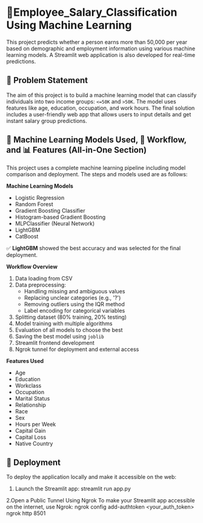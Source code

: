 # 💼Employee_Salary_Classification Using Machine Learning

This project predicts whether a person earns more than 50,000 per year based on demographic and employment information using various machine learning models. A Streamlit web application is also developed for real-time predictions.

## 📌 Problem Statement

The aim of this project is to build a machine learning model that can classify individuals into two income groups: `<=50K` and `>50K`. The model uses features like age, education, occupation, and work hours. The final solution includes a user-friendly web app that allows users to input details and get instant salary group predictions.

## 🧠 Machine Learning Models Used, 🔄 Workflow, and 📊 Features (All-in-One Section)

This project uses a complete machine learning pipeline including model comparison and deployment. The steps and models used are as follows:

**Machine Learning Models**
- Logistic Regression
- Random Forest
- Gradient Boosting Classifier
- Histogram-based Gradient Boosting
- MLPClassifier (Neural Network)
- LightGBM
- CatBoost

✅ **LightGBM** showed the best accuracy and was selected for the final deployment.

**Workflow Overview**
1. Data loading from CSV
2. Data preprocessing:
   - Handling missing and ambiguous values
   - Replacing unclear categories (e.g., '?')
   - Removing outliers using the IQR method
   - Label encoding for categorical variables
3. Splitting dataset (80% training, 20% testing)
4. Model training with multiple algorithms
5. Evaluation of all models to choose the best
6. Saving the best model using `joblib`
7. Streamlit frontend development
8. Ngrok tunnel for deployment and external access

**Features Used**
- Age
- Education
- Workclass
- Occupation
- Marital Status
- Relationship
- Race
- Sex
- Hours per Week
- Capital Gain
- Capital Loss
- Native Country

## 🚀 Deployment

To deploy the application locally and make it accessible on the web:

1. Launch the Streamlit app:
streamlit run app.py

2.Open a Public Tunnel Using Ngrok
To make your Streamlit app accessible on the internet, use Ngrok:
ngrok config add-authtoken <your_auth_token>
ngrok http 8501

